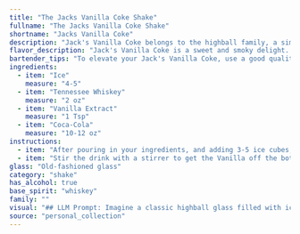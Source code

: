 ```yaml
---
title: "The Jacks Vanilla Coke Shake"
fullname: "The Jacks Vanilla Coke Shake"
shortname: "Jacks Vanilla Coke"
description: "Jack's Vanilla Coke belongs to the highball family, a simple yet elegant combination of spirits and a mixer.  This riff on the classic Whiskey Coke introduces a touch of sweetness and vanilla complexity, likely born from a desire to elevate the classic drink. "
flavor_description: "Jack's Vanilla Coke is a sweet and smoky delight.  The Tennessee whiskey provides a smooth, slightly spicy base, while the vanilla extract adds a warm, comforting sweetness.  The Coca-Cola balances everything out with a refreshing, effervescent bite, creating a harmonious blend of flavors.  The overall experience is reminiscent of a classic whiskey and coke, but with a subtle vanilla twist that elevates it to a new level of sophistication. "
bartender_tips: "To elevate your Jack's Vanilla Coke, use a good quality Tennessee Whiskey. For a smoother vanilla note, use a high-quality extract.  Chill the Coca-Cola beforehand for a crisp, refreshing drink.  A dash of Angostura bitters adds complexity.  Don't over-shake, you want a gentle mix, not a foamy mess.  Serve over ice, garnished with a cherry or orange peel for that classic touch. "
ingredients:
  - item: "Ice"
    measure: "4-5"
  - item: "Tennessee Whiskey"
    measure: "2 oz"
  - item: "Vanilla Extract"
    measure: "1 Tsp"
  - item: "Coca-Cola"
    measure: "10-12 oz"
instructions:
  - item: "After pouring in your ingredients, and adding 3-5 ice cubes, according to taste."
  - item: "Stir the drink with a stirrer to get the Vanilla off the bottom."
glass: "Old-fashioned glass"
category: "shake"
has_alcohol: true
base_spirit: "whiskey"
family: ""
visual: "## LLM Prompt: Imagine a classic highball glass filled with ice, the cubes gleaming like tiny diamonds.  The glass is filled with a deep amber liquid, the color of rich caramel, with a faint, swirling haze of vanilla. Tiny bubbles rise from the depths of the drink, creating a gentle effervescence.  The surface is crowned with a dark, rich cola, almost black, with a few stray bubbles clinging to the side of the glass. The aroma is a tantalizing blend of smoky whiskey, sweet vanilla, and the crisp bite of cola.  Describe this visually appealing cocktail in detail, highlighting its color, texture, and the overall impression it gives off. "
source: "personal_collection"
---
```


